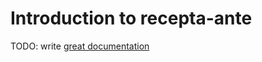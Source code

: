 # Introduction to recepta-ante

TODO: write [great documentation](http://jacobian.org/writing/what-to-write/)
